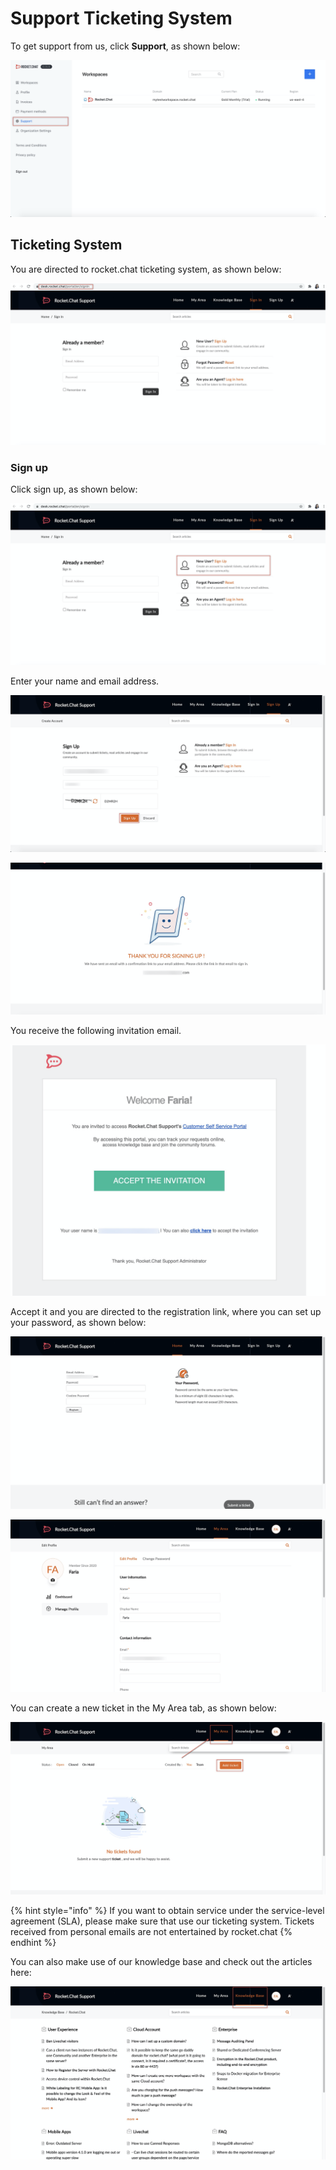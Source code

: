 # Support Ticketing System

To get support from us, click **Support**, as shown below:

![](../../../.gitbook/assets/image%20%28115%29%20%282%29%20%282%29%20%282%29%20%282%29%20%282%29%20%282%29%20%282%29%20%281%29%20%282%29%20%281%29.png)



## Ticketing System

You are directed to rocket.chat ticketing system, as shown below:

![](../../../.gitbook/assets/image%20%28109%29.png)

### Sign up

Click sign up, as shown below:

![](../../../.gitbook/assets/image%20%28105%29.png)

Enter your name and email address.

![](../../../.gitbook/assets/image%20%28112%29.png)

![](../../../.gitbook/assets/image%20%28114%29.png)

You receive the following invitation email.

![](../../../.gitbook/assets/image%20%28108%29.png)

Accept it and you are directed to the registration link, where you can set up your password, as shown below:

![](../../../.gitbook/assets/image%20%28118%29.png)

![](../../../.gitbook/assets/image%20%28119%29.png)

You can create a new ticket in the My Area tab, as shown below:

![](../../../.gitbook/assets/image%20%28107%29.png)

{% hint style="info" %}
If you want to obtain service under the service-level agreement \(SLA\), please make sure that use our ticketing system. Tickets received from personal emails are not entertained by rocket.chat
{% endhint %}

You can also make use of our knowledge base and check out the articles here:

![](../../../.gitbook/assets/image%20%28117%29.png)



